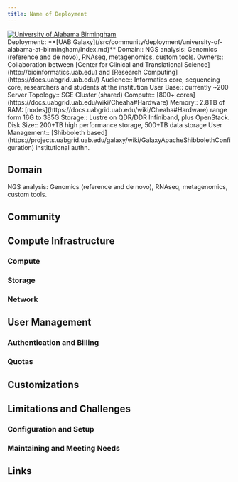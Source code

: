 ```yaml
---
title: Name of Deployment
---
```

<div class='center'>
<a href='http://uab.edu'><img src="/src/images/logos/UABLogo.png" alt="University of Alabama Birmingham"  /></a>
</div>





<div class='deploymentbox'>
 Deployment:: **[UAB Galaxy](/src/community/deployment/university-of-alabama-at-birmingham/index.md)**
 Domain:: NGS analysis: Genomics (reference and de novo), RNAseq, metagenomics, custom tools.
 Owners:: Collaboration between [Center for Clinical and Translational Science](http://bioinformatics.uab.edu) and [Research Computing](https://docs.uabgrid.uab.edu/)
 Audience:: Informatics core, sequencing core, researchers and students at the institution 
 User Base:: currently ~200
 Server Topology:: SGE Cluster (shared)
 Compute:: [800+ cores](https://docs.uabgrid.uab.edu/wiki/Cheaha#Hardware) 
 Memory::  2.8TB of RAM: [nodes](https://docs.uabgrid.uab.edu/wiki/Cheaha#Hardware) range form 16G to 385G
 Storage:: Lustre on QDR/DDR Infiniband, plus OpenStack.
 Disk Size:: 200+TB high performance storage, 500+TB data storage
 User Management:: [Shibboleth based](https://projects.uabgrid.uab.edu/galaxy/wiki/GalaxyApacheShibbolethConfiguration) institutional authn.
</div>

## Domain

NGS analysis: Genomics (reference and de novo), RNAseq, metagenomics, custom tools.

## Community

## Compute Infrastructure

### Compute

### Storage

### Network

## User Management

### Authentication and Billing

### Quotas

## Customizations

## Limitations and Challenges

### Configuration and Setup

### Maintaining and Meeting Needs

## Links
